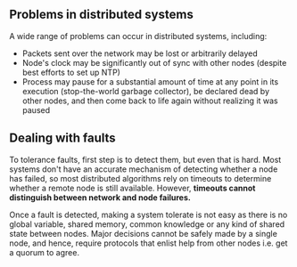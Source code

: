 ## Problems in distributed systems

A wide range of problems can occur in distributed systems, including:

- Packets sent over the network may be lost or arbitrarily delayed
- Node's clock may be significantly out of sync with other nodes (despite best efforts to set up NTP)
- Process may pause for a substantial amount of time at any point in its execution (stop-the-world garbage collector), be declared dead by other nodes, and then come back to life again without realizing it was paused

## Dealing with faults

To tolerance faults, first step is to detect them, but even that is hard. Most systems don't have an accurate mechanism of detecting whether a node has failed, so most distributed algorithms rely on timeouts to determine whether a remote node is still available. However, **timeouts cannot distinguish between network and node failures.**

Once a fault is detected, making a system tolerate is not easy as there is no global variable, shared memory, common knowledge or any kind of shared state between nodes. Major decisions cannot be safely made by a single node, and hence, require protocols that enlist help from other nodes i.e. get a quorum to agree.

